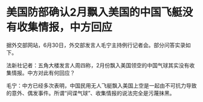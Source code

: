 

# 美国防部确认2月飘入美国的中国飞艇没有收集情报，中方回应

据外交部网站，6月30日，外交部发言人毛宁主持例行记者会。部分问答实录如下。

法新社记者：五角大楼发言人周四称，2月份飘入美国领空的中国气球其实没有收集情报。中方对此有何回应？

毛宁：中方已经多次表明，中国民用无人飞艇飘入美国上空是一起由不可抗力导致的意外、偶发事件。所谓“间谍气球”、收集情报的说法完全是污蔑抹黑。

